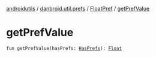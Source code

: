 [androidutils](../../index.md) / [danbroid.util.prefs](../index.md) / [FloatPref](index.md) / [getPrefValue](./get-pref-value.md)

# getPrefValue

`fun getPrefValue(hasPrefs: `[`HasPrefs`](../-has-prefs/index.md)`): `[`Float`](https://kotlinlang.org/api/latest/jvm/stdlib/kotlin/-float/index.html)